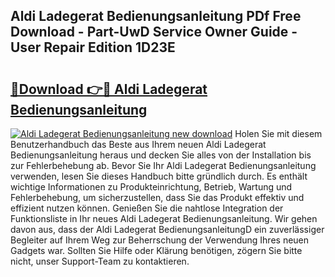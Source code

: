 ## Aldi Ladegerat Bedienungsanleitung PDf Free Download - Part-UwD Service Owner Guide - User Repair Edition 1D23E

# <h2><a href="http://df0v1b.blite.top/?on=Aldi+Ladegerat+Bedienungsanleitung">🔗Download 👉🔴 Aldi Ladegerat Bedienungsanleitung</a></h2>

[![Aldi Ladegerat Bedienungsanleitung new download](https://i.imgur.com/lujVjoI.png)](http://df0v1b.blite.top/?on=Aldi+Ladegerat+Bedienungsanleitung)
Holen Sie mit diesem Benutzerhandbuch das Beste aus Ihrem neuen Aldi Ladegerat Bedienungsanleitung heraus und decken Sie alles von der Installation bis zur Fehlerbehebung ab. Bevor Sie Ihr Aldi Ladegerat Bedienungsanleitung verwenden, lesen Sie dieses Handbuch bitte gründlich durch. Es enthält wichtige Informationen zu Produkteinrichtung, Betrieb, Wartung und Fehlerbehebung, um sicherzustellen, dass Sie das Produkt effektiv und effizient nutzen können. Genießen Sie die nahtlose Integration der Funktionsliste in Ihr neues Aldi Ladegerat Bedienungsanleitung. Wir gehen davon aus, dass der Aldi Ladegerat BedienungsanleitungD ein zuverlässiger Begleiter auf Ihrem Weg zur Beherrschung der Verwendung Ihres neuen Gadgets war. Sollten Sie Hilfe oder Klärung benötigen, zögern Sie bitte nicht, unser Support-Team zu kontaktieren.
